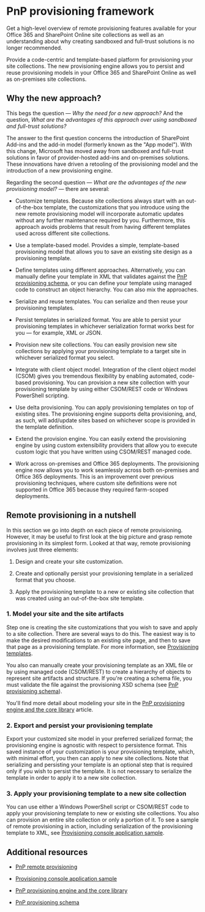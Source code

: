 
# PnP provisioning framework

Get a high-level overview of remote provisioning features available for your Office 365 and SharePoint Online site collections as well as an understanding about why creating sandboxed and full-trust solutions is no longer recommended.

 Provide a code-centric and template-based platform for provisioning your site collections. The new provisioning engine allows you to persist and reuse provisioning models in your Office 365 and SharePoint Online as well as on-premises site collections.

## Why the new approach?

This begs the question &mdash; _Why the need for a new approach?_ And the question, _What are the advantages of this approach over using sandboxed and full-trust solutions?_

The answer to the first question concerns the introduction of SharePoint Add-ins and the add-in model (formerly known as the "App model"). With this change, Microsoft has moved away from sandboxed and full-trust solutions in favor of provider-hosted add-ins and on-premises solutions. These innovations have driven a retooling of the provisioning model and the introduction of a new provisioning engine.

Regarding the second question &mdash; _What are the advantages of the new provisioning model?_ &mdash; there are several:


- Customize templates. Because site collections always start with an out-of-the-box template, the customizations that you introduce using the new remote provisioning model will incorporate automatic updates without any further maintenance required by you. Furthermore, this approach avoids problems that result from having different templates used across different site collections.
    
- Use a template-based model. Provides a simple, template-based provisioning model that allows you to save an existing site design as a provisioning template. 
    
- Define templates using different approaches. Alternatively, you can manually define your template in XML that validates against the [PnP provisioning schema](pnp-provisioning-schema.md), or you can define your template using managed code to construct an object hierarchy. You can also mix the approaches.
    
- Serialize and reuse templates. You can serialize and then reuse your provisioning templates.
    
- Persist templates in serialized format. You are able to persist your provisioning templates in whichever serialization format works best for you &mdash; for example, XML or JSON.
    
- Provision new site collections. You can easily provision new site collections by applying your provisioning template to a target site in whichever serialized format you select.
    
- Integrate with client object model. Integration of the client object model (CSOM) gives you tremendous flexibility by enabling automated, code-based provisioning. You can provision a new site collection with your provisioning template by using either CSOM/REST code or Windows PowerShell scripting.
    
- Use delta provisioning. You can apply provisioning templates on top of existing sites. The provisioning engine supports delta provisioning, and, as such, will add/update sites based on whichever scope is provided in the template definition.
    
- Extend the provision engine. You can easily extend the provisioning engine by using custom extensibility providers that allow you to execute custom logic that you have written using CSOM/REST managed code.
    
- Work across on-premises and Office 365 deployments. The provisioning engine now allows you to work seamlessly across both on-premises and Office 365 deployments. This is an improvement over previous provisioning techniques, where custom site definitions were not supported in Office 365 because they required farm-scoped deployments.
    

## Remote provisioning in a nutshell

In this section we go into depth on each piece of remote provisioning. However, it may be useful to first look at the big picture and grasp remote provisioning in its simplest form. Looked at that way, remote provisioning involves just three elements:


1. Design and create your site customization.
    
2. Create and optionally persist your provisioning template in a serialized format that you choose.
    
3. Apply the provisioning template to a new or existing site collection that was created using an out-of-the-box site template.
    

### 1. Model your site and the site artifacts

Step one is creating the site customizations that you wish to save and apply to a site collection. There are several ways to do this. The easiest way is to make the desired modifications to an existing site page, and then to save that page as a provisioning template. For more information, see [Provisioning templates](http://msdn.microsoft.com/library/b3eeb7e7-37cf-4e70-8486-34f67220fe33%28Office.15%29.aspx).

You also can manually create your provisioning template as an XML file or by using managed code (CSOM/REST) to create a hierarchy of objects to represent site artifacts and structure. If you're creating a schema file, you must validate the file against the provisioning XSD schema (see [PnP provisioning schema](pnp-provisioning-schema.md)).

You'll find more detail about modeling your site in the [PnP provisioning engine and the core library](pnp-provisioning-engine-and-the-core-library.md) article.


### 2. Export and persist your provisioning template

Export your customized site model in your preferred serialized format; the provisioning engine is agnostic with respect to persistence format. This saved instance of your customization is your provisioning template, which, with minimal effort, you then can apply to new site collections. Note that serializing and persisting your template is an optional step that is required only if you wish to persist the template. It is not necessary to serialize the template in order to apply it to a new site collection.


### 3. Apply your provisioning template to a new site collection

You can use either a Windows PowerShell script or CSOM/REST code to apply your provisioning template to new or existing site collections. You also can provision an entire site collection or only a portion of it. To see a sample of remote provisioning in action, including serialization of the provisioning template to XML, see [Provisioning console application sample](provisioning-console-application-sample.md).


## Additional resources
<a name="bk_addresources"> </a>


- [PnP remote provisioning](pnp-remote-provisioning.md)
    
- [Provisioning console application sample](provisioning-console-application-sample.md)
    
- [PnP provisioning engine and the core library](pnp-provisioning-engine-and-the-core-library.md)
    
- [PnP provisioning schema](pnp-provisioning-schema.md)
    
